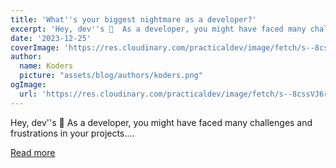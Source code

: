 ```yaml
---
title: 'What''s your biggest nightmare as a developer?'
excerpt: 'Hey, dev''s 👋  As a developer, you might have faced many challenges and frustrations in your projects....'
date: '2023-12-25'
coverImage: 'https://res.cloudinary.com/practicaldev/image/fetch/s--8cssVJ6r--/c_imagga_scale,f_auto,fl_progressive,h_420,q_66,w_1000/https://dev-to-uploads.s3.amazonaws.com/uploads/articles/os41rgciw4u5a8egf30u.gif'
author:
  name: Koders
  picture: "assets/blog/authors/koders.png"
ogImage:
  url: 'https://res.cloudinary.com/practicaldev/image/fetch/s--8cssVJ6r--/c_imagga_scale,f_auto,fl_progressive,h_420,q_66,w_1000/https://dev-to-uploads.s3.amazonaws.com/uploads/articles/os41rgciw4u5a8egf30u.gif'
---
```


Hey, dev''s 👋  As a developer, you might have faced many challenges and frustrations in your projects....

[Read more](https://dev.to/shricodev/whats-your-biggest-nightmare-as-a-developer-49kp)
